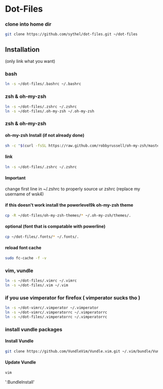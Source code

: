 # Dot-Files
### clone into home dir
```bash
git clone https://github.com/sythel/dot-files.git ~/dot-files
```

## Installation
(only link what you want)

### bash
```bash
ln -s ~/dot-files/.bashrc ~/.bashrc
```

### zsh & oh-my-zsh
```bash
ln -s ~/dot-files/.zshrc ~/.zshrc
ln -s ~/dot-files/.oh-my-zsh ~/.oh-my-zsh
```

### zsh & oh-my-zsh
#### oh-my-zsh Install (if not already done)
```bash
sh -c "$(curl -fsSL https://raw.github.com/robbyrussell/oh-my-zsh/master/tools/install.sh)"
```
#### link
```bash
ln -s ~/dot-files/.zshrc ~/.zshrc
```
#### Important
change first line in ~/.zshrc to properly source ur zshrc (replace my username of wsk4)

#### if this doesn't work install the powerlevel9k oh-my-zsh theme
```bash
cp -R ~/dot-files/oh-my-zsh-themes/* ~/.oh-my-zsh/themes/.
```

#### optional (font that is compatable with powerline)
```bash
cp ~/dot-files/.fonts/* ~/.fonts/.
```

#### reload font cache
```bash
sudo fc-cache -f -v
```

### vim, vundle
```bash
ln -s ~/dot-files/.vimrc ~/.vimrc
ln -s ~/dot-files/.vim ~/.vim
```

### if you use vimperator for firefox ( vimperator sucks tho )
```bash
ln -s ~/dot-vimrc/.vimperator ~/.vimperator
ln -s ~/dot-vimrc/.vimperatorrc ~/.vimperatorrc
ln -s ~/dot-files/.vimperatorrc ~/.vimperatorrc
```

### install vundle packages
#### Install Vundle
```bash
git clone https://github.com/VundleVim/Vundle.vim.git ~/.vim/bundle/Vundle.vim
```

#### Update Vundle
```bash
vim
```
':BundleInstall'
